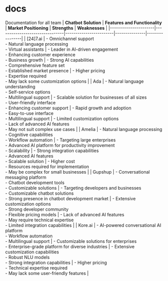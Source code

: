 # docs
Documentation for all team
| **Chatbot Solution** | **Features and Functionality** | **Market Positioning** | **Strengths** | **Weaknesses** |
|----------------------|--------------------------------|------------------------|---------------|----------------|
| [24]7.ai             | - Omnichannel support<br>- Natural language processing<br>- Virtual assistants | - Leader in AI-driven engagement<br>- Enhancing customer experience<br>- Business growth | - Strong AI capabilities<br>- Comprehensive feature set<br>- Established market presence | - Higher pricing<br>- Expertise required<br>- May lack some customization options |
| Ada                  | - Natural language understanding<br>- Self-service options<br>- Multilingual support | - Scalable solution for businesses of all sizes<br>- User-friendly interface<br>- Enhancing customer support | - Rapid growth and adoption<br>- Easy-to-use interface<br>- Multilingual support | - Limited customization options<br>- Lack of advanced AI features<br>- May not suit complex use cases |
| Amelia               | - Natural language processing<br>- Cognitive capabilities<br>- Workflow automation | - Targeting large enterprises<br>- Advanced AI platform for productivity improvement<br>- Scalability | - Strong integration capabilities<br>- Advanced AI features<br>- Scalable solution | - Higher cost<br>- Resources required for implementation<br>- May be complex for small businesses |
| Gupshup              | - Conversational messaging platform<br>- Chatbot development tools<br>- Customizable solutions | - Targeting developers and businesses<br>- Customizable chatbot solutions<br>- Strong presence in chatbot development market | - Extensive customization options<br>- Strong developer community<br>- Flexible pricing models | - Lack of advanced AI features<br>- May require technical expertise<br>- Limited integration capabilities |
| Kore.ai              | - AI-powered conversational AI platform<br>- Workflow automation<br>- Multilingual support | - Customizable solutions for enterprises<br>- Enterprise-grade platform for diverse industries | - Extensive customization capabilities<br>- Robust NLU models<br>- Strong integration capabilities | - Higher pricing<br>- Technical expertise required<br>- May lack some user-friendly features |
